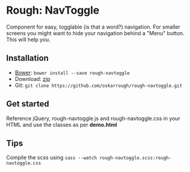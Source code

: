 # Rough: NavToggle
Component for easy, togglable (is that a word?) navigation.
For smaller screens you might want to hide your navigation behind a "Menu" button. This will help you.

## Installation
* [Bower](http://bower.io/): `bower install --save rough-navtoggle`
* Download: [zip](https://github.com/oskarrough/rough-navtoggle/zipball/master)
* Git: `git clone https://github.com/oskarrough/rough-navtoggle.git`

## Get started
Reference jQuery, rough-navtoggle.js and rough-navtoggle.css in your HTML and use the classes as per **demo.html**

## Tips
Compile the scss using `sass --watch rough-navtoggle.scss:rough-navtoggle.css`